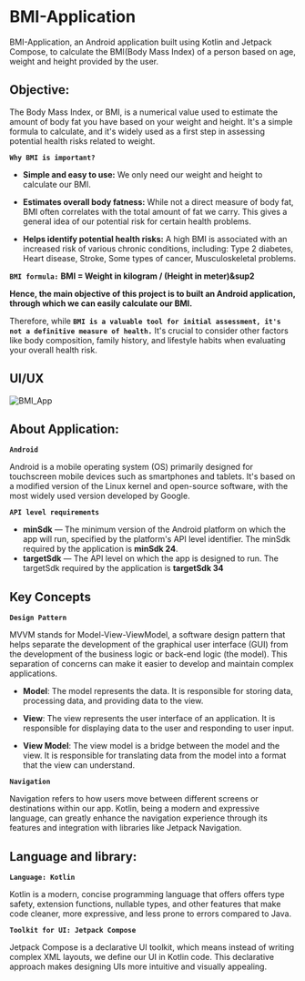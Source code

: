
# BMI-Application 
BMI-Application, an Android application built using Kotlin and Jetpack Compose, to calculate the BMI(Body Mass Index) of a person based on age, weight and height provided by the user.
## Objective:
The Body Mass Index, or BMI, is a numerical value used to estimate the amount of body fat you have based on your weight and height. It's a simple formula to calculate, and it's widely used as a first step in assessing potential health risks related to weight.

**``Why BMI is important?``**

* **Simple and easy to use:** We only need our weight and height to calculate our BMI.

* **Estimates overall body fatness:** While not a direct measure of body fat, BMI often correlates with the total amount of fat we carry. This gives a general idea of our potential risk for certain health problems.

* **Helps identify potential health risks:** A high BMI is associated with an increased risk of various chronic conditions, including: Type 2 diabetes, Heart disease, Stroke, Some types of cancer, Musculoskeletal problems.

**`BMI formula:`** **BMI = Weight in kilogram / (Height in meter)&sup2**

**Hence, the main objective of this project is to built an Android application, through which we can easily calculate our BMI.**

Therefore, while **``BMI is a valuable tool for initial assessment, it's not a definitive measure of health.``** It's crucial to consider other factors like body composition, family history, and lifestyle habits when evaluating your overall health risk.

## UI/UX

![BMI_App](https://github.com/mrinmoyxb/BMI-Application/assets/141025752/c32c66b0-81ac-47dc-b35f-6db215bc943b)

## About Application:

**`Android`**

Android is a mobile operating system (OS) primarily designed for touchscreen mobile devices such as smartphones and tablets. It's based on a modified version of the Linux kernel and open-source software, with the most widely used version developed by Google.

**`API level requirements`**
* **minSdk** — The minimum version of the Android platform on which the app will run, specified by the platform's API level identifier. The minSdk required by the application is **minSdk 24**.
* **targetSdk** — The API level on which the app is designed to run. The targetSdk required by the application is **targetSdk 34**

## Key Concepts

**`Design Pattern`**

MVVM stands for Model-View-ViewModel, a software design pattern that helps separate the development of the graphical user interface (GUI) from the development of the business logic or back-end logic (the model). This separation of concerns can make it easier to develop and maintain complex applications.

* **Model**: The model represents the data. It is responsible for storing data, processing data, and providing data to the view. 

* **View**: The view represents the user interface of an application. It is responsible for displaying data to the user and responding to user input.

* **View Model**: The view model is a bridge between the model and the view. It is responsible for translating data from the model into a format that the view can understand. 

**`Navigation`**

Navigation refers to how users move between different screens or destinations within our app. Kotlin, being a modern and expressive language, can greatly enhance the navigation experience through its features and integration with libraries like Jetpack Navigation.
## Language and library:

**`Language: Kotlin`**

Kotlin is a modern, concise programming language that offers offers type safety, extension functions, nullable types, and other features that make code cleaner, more expressive, and less prone to errors compared to Java.

**`Toolkit for UI: Jetpack Compose`**

Jetpack Compose is a declarative UI toolkit, which means instead of writing complex XML layouts, we define our UI in Kotlin code. This declarative approach makes designing UIs more intuitive and visually appealing.
